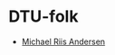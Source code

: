 # DTU-folk
- [Michael Riis Andersen](https://www.dtu.dk/service/telefonbog/Person?id=69535&cpid=172178&tab=2)
